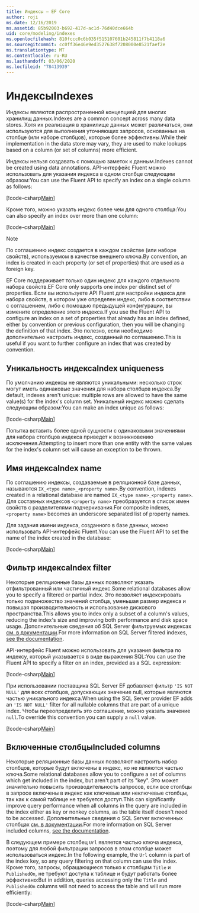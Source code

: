 ```yaml
---
title: Индексы — EF Core
author: roji
ms.date: 12/16/2019
ms.assetid: 85b92003-b692-417d-ac1d-76d40dce664b
uid: core/modeling/indexes
ms.openlocfilehash: 810fccc0c6b035f515107601b245811f7b4118a6
ms.sourcegitcommit: cc0ff36e46e9ed3527638f7208000e8521faef2e
ms.translationtype: MT
ms.contentlocale: ru-RU
ms.lasthandoff: 03/06/2020
ms.locfileid: "78413939"
---
```

# <a name="indexes"></a><span data-ttu-id="fc1dd-102">Индексы</span><span class="sxs-lookup"><span data-stu-id="fc1dd-102">Indexes</span></span>

<span data-ttu-id="fc1dd-103">Индексы являются распространенной концепцией для многих хранилищ данных.</span><span class="sxs-lookup"><span data-stu-id="fc1dd-103">Indexes are a common concept across many data stores.</span></span> <span data-ttu-id="fc1dd-104">Хотя их реализация в хранилище данных может различаться, они используются для выполнения уточняющих запросов, основанных на столбце (или наборе столбцов), которые более эффективны.</span><span class="sxs-lookup"><span data-stu-id="fc1dd-104">While their implementation in the data store may vary, they are used to make lookups based on a column (or set of columns) more efficient.</span></span>

<span data-ttu-id="fc1dd-105">Индексы нельзя создавать с помощью заметок к данным.</span><span class="sxs-lookup"><span data-stu-id="fc1dd-105">Indexes cannot be created using data annotations.</span></span> <span data-ttu-id="fc1dd-106">API-интерфейс Fluent можно использовать для указания индекса в одном столбце следующим образом:</span><span class="sxs-lookup"><span data-stu-id="fc1dd-106">You can use the Fluent API to specify an index on a single column as follows:</span></span>

[!code-csharp[Main](../../../samples/core/Modeling/FluentAPI/Index.cs?name=Index&highlight=4)]

<span data-ttu-id="fc1dd-107">Кроме того, можно указать индекс более чем для одного столбца:</span><span class="sxs-lookup"><span data-stu-id="fc1dd-107">You can also specify an index over more than one column:</span></span>

[!code-csharp[Main](../../../samples/core/Modeling/FluentAPI/IndexComposite.cs?name=Composite&highlight=4)]

> [!NOTE]
> <span data-ttu-id="fc1dd-108">По соглашению индекс создается в каждом свойстве (или наборе свойств), используемом в качестве внешнего ключа.</span><span class="sxs-lookup"><span data-stu-id="fc1dd-108">By convention, an index is created in each property (or set of properties) that are used as a foreign key.</span></span>
>
> <span data-ttu-id="fc1dd-109">EF Core поддерживает только один индекс для каждого отдельного набора свойств.</span><span class="sxs-lookup"><span data-stu-id="fc1dd-109">EF Core only supports one index per distinct set of properties.</span></span> <span data-ttu-id="fc1dd-110">Если вы используете API Fluent для настройки индекса для набора свойств, в котором уже определен индекс, либо в соответствии с соглашением, либо с помощью предыдущей конфигурации, вы измените определение этого индекса.</span><span class="sxs-lookup"><span data-stu-id="fc1dd-110">If you use the Fluent API to configure an index on a set of properties that already has an index defined, either by convention or previous configuration, then you will be changing the definition of that index.</span></span> <span data-ttu-id="fc1dd-111">Это полезно, если необходимо дополнительно настроить индекс, созданный по соглашению.</span><span class="sxs-lookup"><span data-stu-id="fc1dd-111">This is useful if you want to further configure an index that was created by convention.</span></span>

## <a name="index-uniqueness"></a><span data-ttu-id="fc1dd-112">Уникальность индекса</span><span class="sxs-lookup"><span data-stu-id="fc1dd-112">Index uniqueness</span></span>

<span data-ttu-id="fc1dd-113">По умолчанию индексы не являются уникальными: несколько строк могут иметь одинаковые значения для набора столбцов индекса.</span><span class="sxs-lookup"><span data-stu-id="fc1dd-113">By default, indexes aren't unique: multiple rows are allowed to have the same value(s) for the index's column set.</span></span> <span data-ttu-id="fc1dd-114">Уникальный индекс можно сделать следующим образом:</span><span class="sxs-lookup"><span data-stu-id="fc1dd-114">You can make an index unique as follows:</span></span>

[!code-csharp[Main](../../../samples/core/Modeling/FluentAPI/IndexUnique.cs?name=IndexUnique&highlight=5)]

<span data-ttu-id="fc1dd-115">Попытка вставить более одной сущности с одинаковыми значениями для набора столбцов индекса приведет к возникновению исключения.</span><span class="sxs-lookup"><span data-stu-id="fc1dd-115">Attempting to insert more than one entity with the same values for the index's column set will cause an exception to be thrown.</span></span>

## <a name="index-name"></a><span data-ttu-id="fc1dd-116">Имя индекса</span><span class="sxs-lookup"><span data-stu-id="fc1dd-116">Index name</span></span>

<span data-ttu-id="fc1dd-117">По соглашению индексы, создаваемые в реляционной базе данных, называются `IX_<type name>_<property name>`.</span><span class="sxs-lookup"><span data-stu-id="fc1dd-117">By convention, indexes created in a relational database are named `IX_<type name>_<property name>`.</span></span> <span data-ttu-id="fc1dd-118">Для составных индексов `<property name>` преобразуется в список имен свойств с разделителями подчеркивания.</span><span class="sxs-lookup"><span data-stu-id="fc1dd-118">For composite indexes, `<property name>` becomes an underscore separated list of property names.</span></span>

<span data-ttu-id="fc1dd-119">Для задания имени индекса, созданного в базе данных, можно использовать API-интерфейс Fluent.</span><span class="sxs-lookup"><span data-stu-id="fc1dd-119">You can use the Fluent API to set the name of the index created in the database:</span></span>

[!code-csharp[Main](../../../samples/core/Modeling/FluentAPI/IndexName.cs?name=IndexName&highlight=5)]

## <a name="index-filter"></a><span data-ttu-id="fc1dd-120">Фильтр индекса</span><span class="sxs-lookup"><span data-stu-id="fc1dd-120">Index filter</span></span>

<span data-ttu-id="fc1dd-121">Некоторые реляционные базы данных позволяют указать отфильтрованный или частичный индекс.</span><span class="sxs-lookup"><span data-stu-id="fc1dd-121">Some relational databases allow you to specify a filtered or partial index.</span></span> <span data-ttu-id="fc1dd-122">Это позволяет индексировать только подмножество значений столбца, уменьшая размер индекса и повышая производительность и использование дискового пространства.</span><span class="sxs-lookup"><span data-stu-id="fc1dd-122">This allows you to index only a subset of a column's values, reducing the index's size and improving both performance and disk space usage.</span></span> <span data-ttu-id="fc1dd-123">Дополнительные сведения об SQL Server фильтруемых индексах [см. в документации](https://docs.microsoft.com/sql/relational-databases/indexes/create-filtered-indexes).</span><span class="sxs-lookup"><span data-stu-id="fc1dd-123">For more information on SQL Server filtered indexes, [see the documentation](https://docs.microsoft.com/sql/relational-databases/indexes/create-filtered-indexes).</span></span>

<span data-ttu-id="fc1dd-124">API-интерфейс Fluent можно использовать для указания фильтра по индексу, который указывается в виде выражения SQL:</span><span class="sxs-lookup"><span data-stu-id="fc1dd-124">You can use the Fluent API to specify a filter on an index, provided as a SQL expression:</span></span>

[!code-csharp[Main](../../../samples/core/Modeling/FluentAPI/IndexFilter.cs?name=IndexFilter&highlight=5)]

<span data-ttu-id="fc1dd-125">При использовании поставщика SQL Server EF добавляет фильтр `'IS NOT NULL'` для всех столбцов, допускающих значение null, которые являются частью уникального индекса.</span><span class="sxs-lookup"><span data-stu-id="fc1dd-125">When using the SQL Server provider EF adds an `'IS NOT NULL'` filter for all nullable columns that are part of a unique index.</span></span> <span data-ttu-id="fc1dd-126">Чтобы переопределить это соглашение, можно указать значение `null`.</span><span class="sxs-lookup"><span data-stu-id="fc1dd-126">To override this convention you can supply a `null` value.</span></span>

[!code-csharp[Main](../../../samples/core/Modeling/FluentAPI/IndexNoFilter.cs?name=IndexNoFilter&highlight=6)]

## <a name="included-columns"></a><span data-ttu-id="fc1dd-127">Включенные столбцы</span><span class="sxs-lookup"><span data-stu-id="fc1dd-127">Included columns</span></span>

<span data-ttu-id="fc1dd-128">Некоторые реляционные базы данных позволяют настроить набор столбцов, которые будут включены в индекс, но не являются частью ключа.</span><span class="sxs-lookup"><span data-stu-id="fc1dd-128">Some relational databases allow you to configure a set of columns which get included in the index, but aren't part of its "key".</span></span> <span data-ttu-id="fc1dd-129">Это может значительно повысить производительность запросов, если все столбцы в запросе включены в индекс как ключевые или неключевые столбцы, так как к самой таблице не требуется доступ.</span><span class="sxs-lookup"><span data-stu-id="fc1dd-129">This can significantly improve query performance when all columns in the query are included in the index either as key or nonkey columns, as the table itself doesn't need to be accessed.</span></span> <span data-ttu-id="fc1dd-130">Дополнительные сведения о SQL Server включенных столбцах [см. в документации](https://docs.microsoft.com/sql/relational-databases/indexes/create-indexes-with-included-columns).</span><span class="sxs-lookup"><span data-stu-id="fc1dd-130">For more information on SQL Server included columns, [see the documentation](https://docs.microsoft.com/sql/relational-databases/indexes/create-indexes-with-included-columns).</span></span>

<span data-ttu-id="fc1dd-131">В следующем примере столбец `Url` является частью ключа индекса, поэтому для любой фильтрации запросов в этом столбце может использоваться индекс.</span><span class="sxs-lookup"><span data-stu-id="fc1dd-131">In the following example, the `Url` column is part of the index key, so any query filtering on that column can use the index.</span></span> <span data-ttu-id="fc1dd-132">Кроме того, запросы, обращающиеся только к столбцам `Title` и `PublishedOn`, не требуют доступа к таблице и будут работать более эффективно:</span><span class="sxs-lookup"><span data-stu-id="fc1dd-132">But in addition, queries accessing only the `Title` and `PublishedOn` columns will not need to access the table and will run more efficiently:</span></span>

[!code-csharp[Main](../../../samples/core/Modeling/FluentAPI/IndexInclude.cs?name=IndexInclude&highlight=5-9)]
